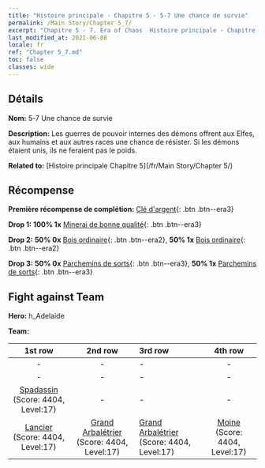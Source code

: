 ```yaml
---
title: "Histoire principale - Chapitre 5 - 5-7 Une chance de survie"
permalink: /Main Story/Chapter 5_7/
excerpt: "Chapitre 5 - 7. Era of Chaos  Histoire principale - Chapitre 5_7. 5-7 Une chance de survie"
last_modified_at: 2021-06-08
locale: fr
ref: "Chapter 5_7.md"
toc: false
classes: wide
---
```


## Détails

 **Nom:** 5-7 Une chance de survie

 **Description:** Les guerres de pouvoir internes des démons offrent aux Elfes, aux humains et aux autres races une chance de résister. Si les démons étaient unis, ils ne feraient pas le poids.

 **Related to:** [Histoire principale Chapitre 5](/fr/Main Story/Chapter 5/)

## Récompense

 **Première récompense de complétion:** [Clé d'argent](/ItemsFR/con_693/){: .btn .btn--era3}

 **Drop 1:** **100% 1x** [Minerai de bonne qualité](/ItemsFR/mat_12/){: .btn .btn--era3}

 **Drop 2:** **50% 0x** [Bois ordinaire](/ItemsFR/mat_7/){: .btn .btn--era2}, **50% 1x** [Bois ordinaire](/ItemsFR/mat_7/){: .btn .btn--era2}

 **Drop 3:** **50% 0x** [Parchemins de sorts](/ItemsFR/con_694/){: .btn .btn--era3}, **50% 1x** [Parchemins de sorts](/ItemsFR/con_694/){: .btn .btn--era3}


## Fight against Team
 **Hero:** h_Adelaide

 **Team:**


  | 1st row | 2nd row | 3rd row | 4th row |
  |:----:|:----:|:----|:----:|
  | - | - | - | - |
  | - | - | - | - |
  | [Spadassin](/fr/units/Swordsman/) (Score: 4404, Level:17)  | - | - | - |
  | [Lancier](/fr/units/Pikeman/) (Score: 4404, Level:17)  | [Grand Arbalétrier](/fr/units/Marksman/) (Score: 4404, Level:17)  | [Grand Arbalétrier](/fr/units/Marksman/) (Score: 4404, Level:17)  | [Moine](/fr/units/Monk/) (Score: 4404, Level:17)  |


